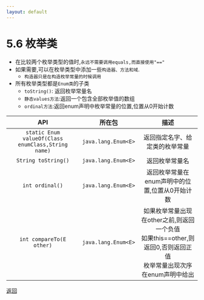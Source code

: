 ```yaml
---
layout: default
---
```


# 5.6 枚举类  
+ 在比较两个枚举类型的值时,`永远不需要调用equals,而直接使用"=="`  
+ 如果需要,可以在枚举类型中添加一些`构造器、方法和域`.  
    - `构造器只是在构造枚举常量的时候调用`  
+ 所有枚举类型都是`Enum类`的子类  
    - `toString()`: 返回枚举常量名  
    - `静态values方法`:返回一个包含全部枚举值的数组  
    - `ordinal方法`:返回enum声明中枚举常量的位置,位置从0开始计数

|API|所在包|描述|
|:---:|:---:|:---:|
|`static Enum valueOf(Class enumClass,String name)`|`java.lang.Enum<E>`|返回指定名字、给定类的枚举常量|
|`String toString()`|`java.lang.Enum<E>`|返回枚举常量名|
|`int ordinal()`|`java.lang.Enum<E>`|返回枚举常量在enum声明中的位置,位置从0开始计数|
|`int compareTo(E other)`|`java.lang.Enum<E>`|如果枚举常量出现在other之前,则返回一个负值<br>如果this==other,则返回0,否则返回正值<br>枚举常量出现次序在enum声明中给出|  

[返回](/index.md)